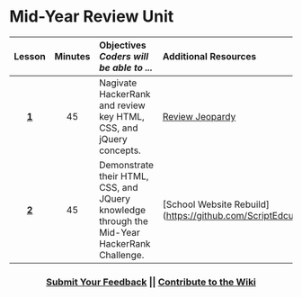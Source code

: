 # Mid-Year Review Unit 

|Lesson|Minutes|Objectives <br> *Coders will be able to ...*|Additional Resources|
|:-------:|:-------:|:-------|:-------|
|[**1**](https://drive.google.com/open?id=1Jsh8ASe1FfjEopFyOM2E8ny9t4ugIaZYHtUJ59NrjbE)|45| Nagivate HackerRank and review key HTML, CSS, and jQuery concepts. |[Review Jeopardy](https://docs.google.com/presentation/d/1R3-7fGxamtDVgjeS7oxjGUrwRMk6weSa6pEczrAJXY8/edit#slide=id.g1d0118cf2a_0_406)|
|[**2**](https://drive.google.com/open?id=1n8EFbqXP_0KtCWmXfEp5atNM5rChbg1_3XndYayhUjs)|45| Demonstrate their HTML, CSS, and JQuery knowledge through the Mid-Year HackerRank Challenge. |[School Website Rebuild] (https://github.com/ScriptEdcurriculum/curriculum2016/tree/master/year1/units/unitReview/topics/topic3)|


 <h3 align="center"><a href="https://docs.google.com/forms/d/e/1FAIpQLSfx0wkLyw_jSOhWR2yY8GTR8TV2NXYZc40us7aPHnl9bO6WAQ/viewform">Submit Your Feedback</a> || <a href="https://github.com/ScriptEdcurriculum/curriculum17-18/wiki/1.-Foundations#review-unit-nid-year-review">Contribute to the Wiki</a></h3> 

